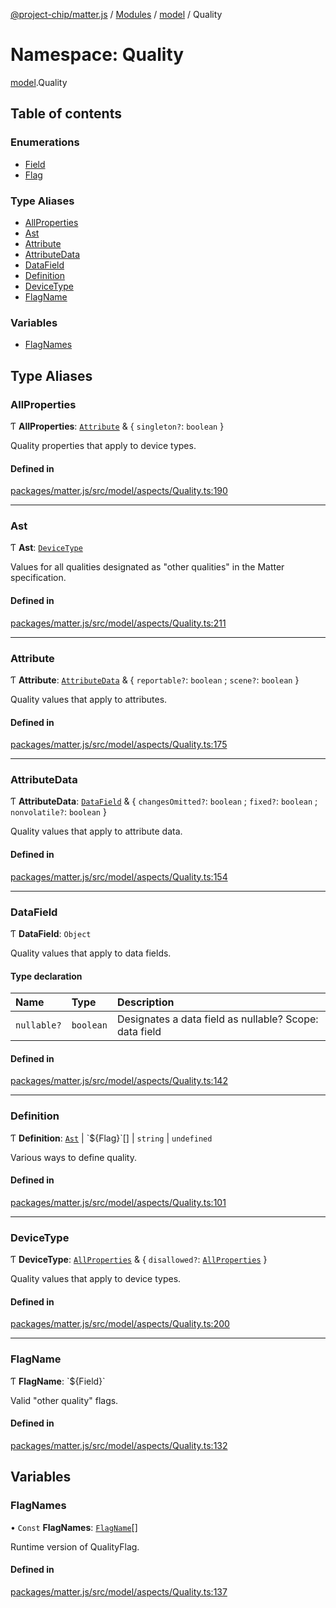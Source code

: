 [@project-chip/matter.js](../README.md) / [Modules](../modules.md) / [model](model.md) / Quality

# Namespace: Quality

[model](model.md).Quality

## Table of contents

### Enumerations

- [Field](../enums/model.Quality.Field.md)
- [Flag](../enums/model.Quality.Flag.md)

### Type Aliases

- [AllProperties](model.Quality.md#allproperties)
- [Ast](model.Quality.md#ast)
- [Attribute](model.Quality.md#attribute)
- [AttributeData](model.Quality.md#attributedata)
- [DataField](model.Quality.md#datafield)
- [Definition](model.Quality.md#definition)
- [DeviceType](model.Quality.md#devicetype)
- [FlagName](model.Quality.md#flagname)

### Variables

- [FlagNames](model.Quality.md#flagnames)

## Type Aliases

### AllProperties

Ƭ **AllProperties**: [`Attribute`](model.Quality.md#attribute) & \{ `singleton?`: `boolean`  }

Quality properties that apply to device types.

#### Defined in

[packages/matter.js/src/model/aspects/Quality.ts:190](https://github.com/project-chip/matter.js/blob/6d3b6a5d957d88a9231d6ecab4bb41f8133112be/packages/matter.js/src/model/aspects/Quality.ts#L190)

___

### Ast

Ƭ **Ast**: [`DeviceType`](model.Quality.md#devicetype)

Values for all qualities designated as "other qualities" in the Matter
specification.

#### Defined in

[packages/matter.js/src/model/aspects/Quality.ts:211](https://github.com/project-chip/matter.js/blob/6d3b6a5d957d88a9231d6ecab4bb41f8133112be/packages/matter.js/src/model/aspects/Quality.ts#L211)

___

### Attribute

Ƭ **Attribute**: [`AttributeData`](model.Quality.md#attributedata) & \{ `reportable?`: `boolean` ; `scene?`: `boolean`  }

Quality values that apply to attributes.

#### Defined in

[packages/matter.js/src/model/aspects/Quality.ts:175](https://github.com/project-chip/matter.js/blob/6d3b6a5d957d88a9231d6ecab4bb41f8133112be/packages/matter.js/src/model/aspects/Quality.ts#L175)

___

### AttributeData

Ƭ **AttributeData**: [`DataField`](model.Quality.md#datafield) & \{ `changesOmitted?`: `boolean` ; `fixed?`: `boolean` ; `nonvolatile?`: `boolean`  }

Quality values that apply to attribute data.

#### Defined in

[packages/matter.js/src/model/aspects/Quality.ts:154](https://github.com/project-chip/matter.js/blob/6d3b6a5d957d88a9231d6ecab4bb41f8133112be/packages/matter.js/src/model/aspects/Quality.ts#L154)

___

### DataField

Ƭ **DataField**: `Object`

Quality values that apply to data fields.

#### Type declaration

| Name | Type | Description |
| :------ | :------ | :------ |
| `nullable?` | `boolean` | Designates a data field as nullable? Scope: data field |

#### Defined in

[packages/matter.js/src/model/aspects/Quality.ts:142](https://github.com/project-chip/matter.js/blob/6d3b6a5d957d88a9231d6ecab4bb41f8133112be/packages/matter.js/src/model/aspects/Quality.ts#L142)

___

### Definition

Ƭ **Definition**: [`Ast`](model.Quality.md#ast) \| \`$\{Flag}\`[] \| `string` \| `undefined`

Various ways to define quality.

#### Defined in

[packages/matter.js/src/model/aspects/Quality.ts:101](https://github.com/project-chip/matter.js/blob/6d3b6a5d957d88a9231d6ecab4bb41f8133112be/packages/matter.js/src/model/aspects/Quality.ts#L101)

___

### DeviceType

Ƭ **DeviceType**: [`AllProperties`](model.Quality.md#allproperties) & \{ `disallowed?`: [`AllProperties`](model.Quality.md#allproperties)  }

Quality values that apply to device types.

#### Defined in

[packages/matter.js/src/model/aspects/Quality.ts:200](https://github.com/project-chip/matter.js/blob/6d3b6a5d957d88a9231d6ecab4bb41f8133112be/packages/matter.js/src/model/aspects/Quality.ts#L200)

___

### FlagName

Ƭ **FlagName**: \`$\{Field}\`

Valid "other quality" flags.

#### Defined in

[packages/matter.js/src/model/aspects/Quality.ts:132](https://github.com/project-chip/matter.js/blob/6d3b6a5d957d88a9231d6ecab4bb41f8133112be/packages/matter.js/src/model/aspects/Quality.ts#L132)

## Variables

### FlagNames

• `Const` **FlagNames**: [`FlagName`](model.Quality.md#flagname)[]

Runtime version of QualityFlag.

#### Defined in

[packages/matter.js/src/model/aspects/Quality.ts:137](https://github.com/project-chip/matter.js/blob/6d3b6a5d957d88a9231d6ecab4bb41f8133112be/packages/matter.js/src/model/aspects/Quality.ts#L137)
